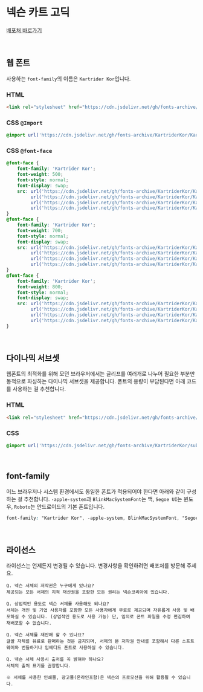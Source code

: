 # 넥슨 카트 고딕

[배포처 바로가기](https://brand.nexon.com/ko/ci-brand-guidelines/typeface#section-kart)

&nbsp;

## 웹 폰트

사용하는 `font-family`의 이름은 `Kartrider Kor`입니다.

### HTML

```html
<link rel="stylesheet" href="https://cdn.jsdelivr.net/gh/fonts-archive/KartriderKor/KartriderKor.css" type="text/css"/>
```

### CSS `@Import`

```css
@import url('https://cdn.jsdelivr.net/gh/fonts-archive/KartriderKor/KartriderKor.css');
```

### CSS `@font-face`

```css
@font-face {
    font-family: 'Kartrider Kor';
    font-weight: 500;
    font-style: normal;
    font-display: swap;
    src: url('https://cdn.jsdelivr.net/gh/fonts-archive/KartriderKor/KartriderKor-Medium.woff2') format('woff2'),
         url('https://cdn.jsdelivr.net/gh/fonts-archive/KartriderKor/KartriderKor-Medium.woff') format('woff'),
         url('https://cdn.jsdelivr.net/gh/fonts-archive/KartriderKor/KartriderKor-Medium.otf') format('opentype'),
         url('https://cdn.jsdelivr.net/gh/fonts-archive/KartriderKor/KartriderKor-Medium.ttf') format('truetype');
}
@font-face {
    font-family: 'Kartrider Kor';
    font-weight: 700;
    font-style: normal;
    font-display: swap;
    src: url('https://cdn.jsdelivr.net/gh/fonts-archive/KartriderKor/KartriderKor-Bold.woff2') format('woff2'),
         url('https://cdn.jsdelivr.net/gh/fonts-archive/KartriderKor/KartriderKor-Bold.woff') format('woff'),
         url('https://cdn.jsdelivr.net/gh/fonts-archive/KartriderKor/KartriderKor-Bold.otf') format('opentype'),
         url('https://cdn.jsdelivr.net/gh/fonts-archive/KartriderKor/KartriderKor-Bold.ttf') format('truetype');
}
@font-face {
    font-family: 'Kartrider Kor';
    font-weight: 800;
    font-style: normal;
    font-display: swap;
    src: url('https://cdn.jsdelivr.net/gh/fonts-archive/KartriderKor/KartriderKor-ExtraBold.woff2') format('woff2'),
         url('https://cdn.jsdelivr.net/gh/fonts-archive/KartriderKor/KartriderKor-ExtraBold.woff') format('woff'),
         url('https://cdn.jsdelivr.net/gh/fonts-archive/KartriderKor/KartriderKor-ExtraBold.otf') format('opentype'),
         url('https://cdn.jsdelivr.net/gh/fonts-archive/KartriderKor/KartriderKor-ExtraBold.ttf') format('truetype');
}
```

&nbsp;

## 다이나믹 서브셋

웹폰트의 최적화를 위해 모던 브라우저에서는 글리프를 여러개로 나누어 필요한 부분만 동적으로 파싱하는 다이나믹 서브셋을 제공합니다. 폰트의 용량이 부담된다면 아래 코드를 사용하는 걸 추천합니다.

### HTML

```html
<link rel="stylesheet" href="https://cdn.jsdelivr.net/gh/fonts-archive/KartriderKor/subsets/KartriderKor-dynamic-subset.css" type="text/css"/>
```

### CSS

```css
@import url('https://cdn.jsdelivr.net/gh/fonts-archive/KartriderKor/subsets/KartriderKor-dynamic-subset.css');
```

&nbsp;

## font-family

어느 브라우저나 시스템 환경에서도 동일한 폰트가 적용되어야 한다면 아래와 같이 구성하는 걸 추천합니다. `-apple-system`과 `BlinkMacSystemFont`는 맥, `Segoe UI`는 윈도우, `Roboto`는 안드로이드의 기본 폰트입니다.


```css
font-family: "Kartrider Kor", -apple-system, BlinkMacSystemFont, "Segoe UI", Roboto, Oxygen, Ubuntu, Cantarell, "Open Sans", "Helvetica Neue", sans-serif;
```

&nbsp;

## 라이선스

라이선스는 언제든지 변경될 수 있습니다. 변경사항을 확인하려면 배포처를 방문해 주세요.

```
Q. 넥슨 서체의 저작권은 누구에게 있나요?
제공되는 모든 서체의 지적 재산권을 포함한 모든 권리는 넥슨코리아에 있습니다.

Q. 상업적인 용도로 넥슨 서체를 사용해도 되나요?
서체는 개인 및 기업 사용자를 포함한 모든 사용자에게 무료로 제공되며 자유롭게 사용 및 배포하실 수 있습니다. (상업적인 용도로 사용 가능) 단, 임의로 폰트 파일을 수정 편집하여 재배포할 수 없습니다.

Q. 넥슨 서체를 재판매 할 수 있나요?
글꼴 자체를 유료로 판매하는 것은 금지되며, 서체의 본 저작권 안내를 포함해서 다른 소프트웨어와 번들하거나 임베디드 폰트로 사용하실 수 있습니다.

Q. 넥슨 서체 사용시 출처를 꼭 밝혀야 하나요?
서체의 출처 표기를 권장합니다.

※ 서체를 사용한 인쇄물, 광고물(온라인포함)은 넥슨의 프로모션을 위해 활용될 수 있습니다.
```
